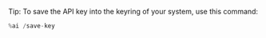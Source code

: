Tip: To save the API key into the keyring of your system, use this command:

```python
%ai /save-key
```
